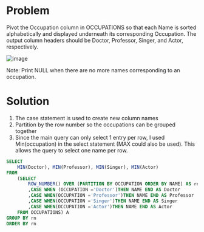 Problem
==

Pivot the Occupation column in OCCUPATIONS so that each Name is sorted alphabetically and displayed underneath its corresponding Occupation.
The output column headers should be Doctor, Professor, Singer, and Actor, respectively.

![image](https://user-images.githubusercontent.com/15948247/149771223-d60d586d-9370-4ab3-a853-8c5c21bb0810.png)


Note: Print NULL when there are no more names corresponding to an occupation.

Solution
==

1. The case statement is used to create new column names
2. Partition by the row number so the occupations can be grouped together
3. Since the main query can only select 1 entry per row, I used Min(occupation) in the select statement (MAX could also be used). This allows the query to select
one name per row. 

~~~~sql
SELECT 
    MIN(Doctor), MIN(Professor), MIN(Singer), MIN(Actor) 
FROM 
    (SELECT 
        ROW_NUMBER() OVER (PARTITION BY OCCUPATION ORDER BY NAME) AS rn
        ,CASE WHEN (OCCUPATION ='Doctor')THEN NAME END AS Doctor
        ,CASE WHEN(OCCUPATION ='Professor')THEN NAME END AS Professor
        ,CASE WHEN(OCCUPATION ='Singer')THEN NAME END AS Singer
        ,CASE WHEN(OCCUPATION ='Actor')THEN NAME END AS Actor
    FROM OCCUPATIONS) A
GROUP BY rn
ORDER BY rn
~~~~
